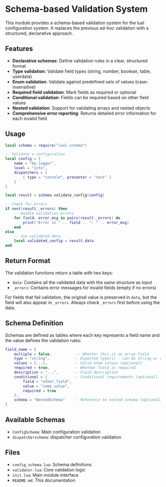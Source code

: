 # Schema-based Validation System

This module provides a schema-based validation system for the lual configuration
system. It replaces the previous ad-hoc validation with a structured,
declarative approach.

## Features

- **Declarative schemas**: Define validation rules in a clear, structured format
- **Type validation**: Validate field types (string, number, boolean, table,
  userdata)
- **Enum validation**: Validate against predefined sets of values
  (case-insensitive)
- **Required field validation**: Mark fields as required or optional
- **Conditional validation**: Fields can be required based on other field values
- **Nested validation**: Support for validating arrays and nested objects
- **Comprehensive error reporting**: Returns detailed error information for each
  invalid field

## Usage

```lua
local schema = require("lual.schema")

-- Validate a configuration
local config = {
    name = "my.logger",
    level = "info",
    dispatchers = {
        { type = "console", presenter = "text" }
    }
}

local result = schema.validate_config(config)

-- Check for errors
if next(result._errors) then
    -- Handle validation errors
    for field, error_msg in pairs(result._errors) do
        print("Error in " .. field .. ": " .. error_msg)
    end
else
    -- Use validated data
    local validated_config = result.data
end
```

## Return Format

The validation functions return a table with two keys:

- `data`: Contains all the validated data with the same structure as input
- `_errors`: Contains error messages for invalid fields (empty if no errors)

For fields that fail validation, the original value is preserved in `data`, but
the field will also appear in `_errors`. Always check `_errors` first before
using the data.

## Schema Definition

Schemas are defined as tables where each key represents a field name and the
value defines the validation rules:

```lua
field_name = {
    multiple = false,           -- Whether this is an array field
    type = "string",           -- Expected type(s) - can be string or array
    values = {...},            -- Valid enum values (optional)
    required = true,           -- Whether field is required
    description = "...",       -- Field description
    conditional = {            -- Conditional requirements (optional)
        field = "other_field",
        value = "some_value",
        required = true
    },
    schema = "NestedSchema"    -- Reference to nested schema (optional)
}
```

## Available Schemas

- `ConfigSchema`: Main configuration validation
- `dispatcherschema`: dispatcher configuration validation

## Files

- `config_schema.lua`: Schema definitions
- `validator.lua`: Core validation logic
- `init.lua`: Main module interface
- `README.md`: This documentation
